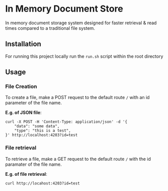 # In Memory Document Store
In memory document storage system designed for faster retrieval & read times compared to a traditional file system.

## Installation
For running this project locally run the `run.sh` script within the root directory 

## Usage
### File Creation
To create a file, make a POST request to the default route `/` with an id parameter of the file name. 

__E.g. of JSON file__:
```curl
curl -X POST -H 'Content-Type: application/json' -d '{
    "data": "some data",
    "type": "this is a test",
}' http://localhost:4203?id=test
```

### File retrieval
To retrieve a file, make a GET request to the default route `/` with the id paramater of the file name.

__E.g. of file retrieval__: 
```curl
curl http://locahost:4203?id=test
```
